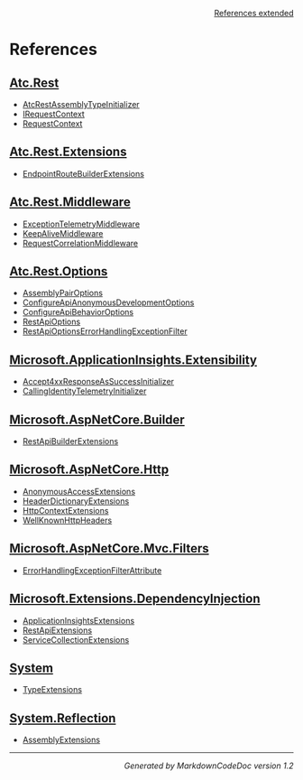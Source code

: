 <div style='text-align: right'>

[References extended](IndexExtended.md)

</div>


# References

## [Atc.Rest](Atc.Rest.md)

- [AtcRestAssemblyTypeInitializer](Atc.Rest.md#atcrestassemblytypeinitializer)
- [IRequestContext](Atc.Rest.md#irequestcontext)
- [RequestContext](Atc.Rest.md#requestcontext)

## [Atc.Rest.Extensions](Atc.Rest.Extensions.md)

- [EndpointRouteBuilderExtensions](Atc.Rest.Extensions.md#endpointroutebuilderextensions)

## [Atc.Rest.Middleware](Atc.Rest.Middleware.md)

- [ExceptionTelemetryMiddleware](Atc.Rest.Middleware.md#exceptiontelemetrymiddleware)
- [KeepAliveMiddleware](Atc.Rest.Middleware.md#keepalivemiddleware)
- [RequestCorrelationMiddleware](Atc.Rest.Middleware.md#requestcorrelationmiddleware)

## [Atc.Rest.Options](Atc.Rest.Options.md)

- [AssemblyPairOptions](Atc.Rest.Options.md#assemblypairoptions)
- [ConfigureApiAnonymousDevelopmentOptions](Atc.Rest.Options.md#configureapianonymousdevelopmentoptions)
- [ConfigureApiBehaviorOptions](Atc.Rest.Options.md#configureapibehavioroptions)
- [RestApiOptions](Atc.Rest.Options.md#restapioptions)
- [RestApiOptionsErrorHandlingExceptionFilter](Atc.Rest.Options.md#restapioptionserrorhandlingexceptionfilter)

## [Microsoft.ApplicationInsights.Extensibility](Microsoft.ApplicationInsights.Extensibility.md)

- [Accept4xxResponseAsSuccessInitializer](Microsoft.ApplicationInsights.Extensibility.md#accept4xxresponseassuccessinitializer)
- [CallingIdentityTelemetryInitializer](Microsoft.ApplicationInsights.Extensibility.md#callingidentitytelemetryinitializer)

## [Microsoft.AspNetCore.Builder](Microsoft.AspNetCore.Builder.md)

- [RestApiBuilderExtensions](Microsoft.AspNetCore.Builder.md#restapibuilderextensions)

## [Microsoft.AspNetCore.Http](Microsoft.AspNetCore.Http.md)

- [AnonymousAccessExtensions](Microsoft.AspNetCore.Http.md#anonymousaccessextensions)
- [HeaderDictionaryExtensions](Microsoft.AspNetCore.Http.md#headerdictionaryextensions)
- [HttpContextExtensions](Microsoft.AspNetCore.Http.md#httpcontextextensions)
- [WellKnownHttpHeaders](Microsoft.AspNetCore.Http.md#wellknownhttpheaders)

## [Microsoft.AspNetCore.Mvc.Filters](Microsoft.AspNetCore.Mvc.Filters.md)

- [ErrorHandlingExceptionFilterAttribute](Microsoft.AspNetCore.Mvc.Filters.md#errorhandlingexceptionfilterattribute)

## [Microsoft.Extensions.DependencyInjection](Microsoft.Extensions.DependencyInjection.md)

- [ApplicationInsightsExtensions](Microsoft.Extensions.DependencyInjection.md#applicationinsightsextensions)
- [RestApiExtensions](Microsoft.Extensions.DependencyInjection.md#restapiextensions)
- [ServiceCollectionExtensions](Microsoft.Extensions.DependencyInjection.md#servicecollectionextensions)

## [System](System.md)

- [TypeExtensions](System.md#typeextensions)

## [System.Reflection](System.Reflection.md)

- [AssemblyExtensions](System.Reflection.md#assemblyextensions)

<hr /><div style='text-align: right'><i>Generated by MarkdownCodeDoc version 1.2</i></div>

